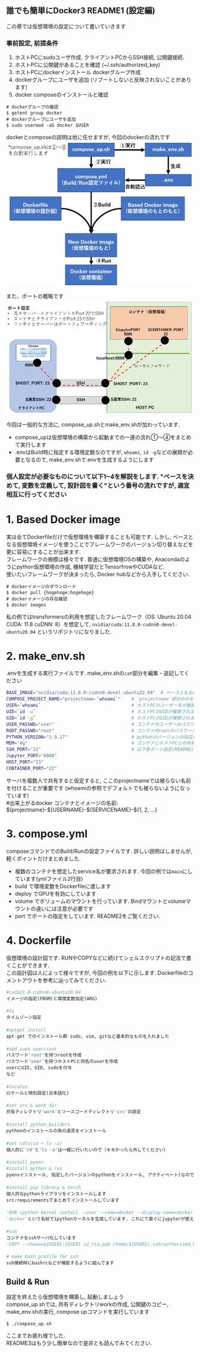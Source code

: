 ## 誰でも簡単にDocker3 README1 (設定編)
この章では仮想環境の設定について書いていきます

### 事前設定, 前提条件
1. ホストPCにsudoユーザ作成. クライアントPCからSSH接続, 公開鍵接続. 
2. ホストPCに公開鍵があることを確認 (~/.ssh/authorized_key)
3. ホストPCにdockerインストール dockerグループ作成
4. dockerグループにユーザを追加 (リブートしないと反映されないことがあります)
5. docker composeのインストールと確認
```shell
# dockerグループの確認
$ getent group docker
# dockerグループにユーザを追加
$ sudo usermod -aG docker $USER
```

dockerとcomposeの説明は他に任せますが, 今回のdockerの流れです  
![Test Image 1](/pic/compose.png)

また、ポートの概略です  
![Test Image 2](/pic/port.png)

今回は一般的な方法に, compose_up.shとmake_env.shが加わっています.   
* compose_upは仮想環境の構築から起動までの一連の流れ①～④をまとめて実行します  
* .envはBuild時に指定する環境定数なのですが, `whoami`, `id -g`などの展開が必要となるので, make_env.shで.envを生成するようにします

### 個人設定が必要なものについて以下1~4を解説をします. "ベースを決めて, 変数を定義して, 設計図を書く"という番号の流れですが, 適宜相互に行ってください

# 1. Based Docker image
実は全てDockerfileだけで仮想環境を構築することも可能です. しかし, ベースとなる仮想環境イメージを使うことでフレームワークのバージョン切り替えなどを更に容易にすることが出来ます.   
フレームワークの規模は様々です. 普通に仮想環境OSの構築や, Anacondaのようにpython仮想環境の作成, 機械学習だとTensorfrowやCUDAなど.  
使いたいフレームワークが決まったら, Docker hubなどから入手してください. 
```shell
# dockerイメージのダウンロード
$ docker pull {hogehoge:hogehoge}
# dockerイメージの存在確認
$ docker images
```  
私の例ではtransformersの利用を想定したフレームワーク（OS: Ubuntu 20.04 CUDA: 11.8 cuDNN: 8）を想定して, `nvidia/cuda:11.8.0-cudnn8-devel-ubuntu20.04` というリポジトリになりました.

# 2. make_env.sh
.envを生成する実行ファイルです. make_env.shの`cat`部分を編集・追記してください
```sh
BASE_IMAGE="nvidia/cuda:11.8.0-cudnn8-devel-ubuntu22.04"  # ベースとなるdocker-imageリポジトリ
COMPOSE_PROJECT_NAME="projectname-`whoami`"    # 'projectname'部分のみを編集してください("-"は残すのがオススメ)
USER=`whoami`                                  # ホストPCのユーザー名が展開されます
UID=`id -u`                                    # ホストPCのUIDが展開されます
GID=`id -g`                                    # ホストPCのGIDが展開されます
USER_PASSWD="user"                             # コンテナ内ユーザーのパスワードの指定
ROOT_PASSWD="root"                             # コンテナ内rootのパスワード指定
PYTHON_VERSION="3.9.17"                        # pythonのバージョンの指定(別途記載)
MEM="4g"                                       # コンテナとホストPCとの共有メモリ容量
SSH_PORT="22"                                  # 以下各ポート設定(README1)
Jupyter_PORT="8888"
HOST_PORT="23"
CONTAINER_PORT="22"
```
サーバを複数人で共有すると仮定すると, ここのprojectnameでは被らない名前を付けることが重要です (whoamiの参照でデフォルトでも被らないようになっています)  
#出来上がるdocker コンテナとイメージの名前: \${projectname}-\${USERNAME}-\${SERVICENAME}-\${1, 2, ...}

# 3. compose.yml
composeコマンドでのBuild/Runの設定ファイルです. 詳しい説明はしませんが, 軽くポイントだけまとめました. 
* 複数のコンテナを想定したservice名が要求されます. 今回の例では`main`にしています(ymlファイル2行目)
* build で環境変数をDockerfileに渡します
* deploy でGPUを有効にしています
* volume でボリュームのマウントを行っています. Bindマウントとvolumeマウントの違いには注意が必要です
* port でポートの指定をしています. README2をご覧ください. 

# 4. Dockerfile
仮想環境の設計図です. RUNやCOPYなどに続けてシェルスクリプトの記法で書くことができます.   
この設計図は人によって様々ですが, 今回の例を以下に示します. Dockerfileのコメントアウトを参考に辿ってみてください. 
```python
#cuda11.8-cudnn8-ubuntu20.04
イメージの指定(FROM)と環境変数指定(ARG)

#tz
タイムゾーン指定

#aptget install
apt-get でのインストール群 sudo, vim, gitなど基本的なものを入れました

#add sudo user/root
パスワード'root'を持つrootを作成
パスワード'user'を持つホストPCと同名のuserを作成
userにUID, GID, sudoを付与
など

#locales
ロケールと時刻設定(日本語化)

#set src & work dir
共有ディレクトリ'work'とソースコードディレクトリ'src'の設定

#install python_builders
pythonのインストールの為の道具をインストール

#set cdls(cd + ls -a)
個人的に'cd'と'ls -a'は一緒に行いたいので（キモかったら外してください）

#install pyenv
#install python & run
pyenvインストール, 指定したバージョンのpythonをインストール, アクティベート(なので仮想環境入ったらアクティベート無しでそのまま使える)

#install pip library & torch
個人的なpythonライブラリをインストールします
src/requirementsでまとめてインストールしています

'RUN ipython kernel install --user --name=docker --display-name=docker'
'docker'という名前でipythonカーネルを生成しています. これにて直ぐにjupyterが使えます

#ssh
コンテナをsshサーバ化しています
'COPY --chown=${USER}:{USER} id_rsa.pub /home/${USER}/.ssh/authorized_keys'でクライアントPCの公開鍵をコンテナ内に格納しています

# make bash_profile for ssh
ssh接続時にbashrcなどが機能するように組んでます

```
## Build & Run
設定を終えたら仮想環境を構築し, 起動しましょう  
compose_up.shでは, 共有ディレクトリworkの作成, 公開鍵のコピー, make_env.shの実行, compose upコマンドを実行しています
```shell
$ ./compose_up.sh
```

ここまでお疲れ様でした.   
README3はもう少し簡単なので是非とも読んでみてください. 
